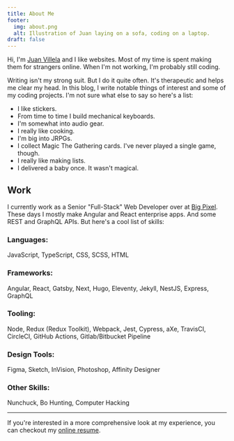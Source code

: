 ```yaml
---
title: About Me
footer:
  img: about.png
  alt: Illustration of Juan laying on a sofa, coding on a laptop.
draft: false
---
```


Hi, I'm [Juan Villela](https://www.juanvillela.dev/) and I like websites. Most of my time is spent making them for strangers online. When I'm not working, I'm probably still coding.

Writing isn't my strong suit. But I do it quite often. It's therapeutic and helps me clear my head. In this blog, I write notable things of interest and some of my coding projects. I'm not sure what else to say so here's a list:

- I like stickers.
- From time to time I build mechanical keyboards.
- I'm somewhat into audio gear.
- I really like cooking.
- I'm big into JRPGs.
- I collect Magic The Gathering cards. I've never played a single game, though.
- I really like making lists.
- I delivered a baby once. It wasn't magical.

## Work
I currently work as a Senior "Full-Stack" Web Developer over at [Big Pixel](https://thebigpixel.net/). These days I mostly make Angular and React enterprise apps. And some REST and GraphQL APIs. But here's a cool list of skills:

### Languages:
JavaScript, TypeScript, CSS, SCSS, HTML

### Frameworks:
Angular, React, Gatsby, Next, Hugo, Eleventy, Jekyll, NestJS, Express, GraphQL

### Tooling:
Node, Redux (Redux Toolkit), Webpack, Jest, Cypress, aXe, TravisCI, CircleCI, GitHub Actions, Gitlab/Bitbucket Pipeline

### Design Tools:
Figma, Sketch, InVision, Photoshop, Affinity Designer

### Other Skills:
Nunchuck, Bo Hunting, Computer Hacking

---

If you're interested in a more comprehensive look at my experience, you can checkout my [online resume](https://resume.juanvillela.dev).
